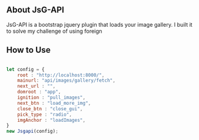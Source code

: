 
## About JsG-API

JsG-API is a bootstrap jquery plugin that loads your image gallery. I built it to solve my challenge of using foreign 


## How to Use

```js

let config = {
    root : "http://localhost:8000/", 
    mainurl: "api/images/gallery/fetch",
    next_url : "",
    domroot : "app",
    ignition : "pull_images",
    next_btn : "load_more_img",
    close_btn : "close_gui",
    pick_type : "radio",
    imgAnchor : "loadImages",
}
new Jsgapi(config);
```